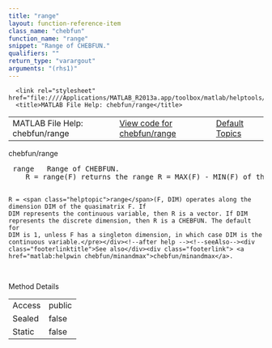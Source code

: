 ```yaml
---
title: "range"
layout: function-reference-item
class_name: "chebfun"
function_name: "range"
snippet: "Range of CHEBFUN."
qualifiers: ""
return_type: "varargout"
arguments: "(rhs1)"
---
```


<html>
   <head>
      <meta http-equiv="Content-Type" content="text/html; charset=utf-8">
   
      <link rel="stylesheet" href="file:////Applications/MATLAB_R2013a.app/toolbox/matlab/helptools/private/helpwin.css">
      <title>MATLAB File Help: chebfun/range</title>
   </head>
   <body>
      <!--Single-page help-->
      <table border="0" cellspacing="0" width="100%">
         <tr class="subheader">
            <td class="headertitle">MATLAB File Help: chebfun/range</td>
            <td class="subheader-left"><a href="matlab:edit chebfun/range">View code for chebfun/range</a></td>
            <td class="subheader-right"><a href="matlab:helpwin">Default Topics</a></td>
         </tr>
      </table>
      <div class="title">chebfun/range</div>
      <div class="helptext"><pre><!--helptext --> <span class="helptopic">range</span>   Range of CHEBFUN.
    R = <span class="helptopic">range</span>(F) returns the range R = MAX(F) - MIN(F) of the CHEBFUN F.
 
    R = <span class="helptopic">range</span>(F, DIM) operates along the dimension DIM of the quasimatrix F. If
    DIM represents the continuous variable, then R is a vector. If DIM
    represents the discrete dimension, then R is a CHEBFUN. The default for
    DIM is 1, unless F has a singleton dimension, in which case DIM is the
    continuous variable.</pre></div><!--after help --><!--seeAlso--><div class="footerlinktitle">See also</div><div class="footerlink"> <a href="matlab:helpwin chebfun/minandmax">chebfun/minandmax</a>.
</div>
      <!--Method-->
      <div class="sectiontitle">Method Details</div>
      <table class="class-details">
         <tr>
            <td class="class-detail-label">Access</td>
            <td>public</td>
         </tr>
         <tr>
            <td class="class-detail-label">Sealed</td>
            <td>false</td>
         </tr>
         <tr>
            <td class="class-detail-label">Static</td>
            <td>false</td>
         </tr>
      </table>
   </body>
</html>
